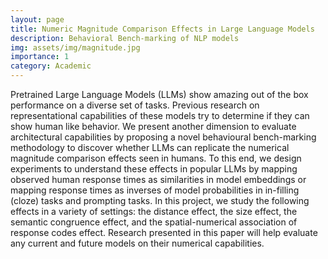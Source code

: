 ```yaml
---
layout: page
title: Numeric Magnitude Comparison Effects in Large Language Models
description: Behavioral Bench-marking of NLP models
img: assets/img/magnitude.jpg
importance: 1
category: Academic
---
```



Pretrained Large Language Models (LLMs) show amazing out of the box performance on a diverse set of tasks. Previous research on representational capabilities of these models try to determine if they can show human like behavior. We present another dimension to evaluate architectural capabilities by proposing a novel behavioural bench-marking methodology to discover whether LLMs can replicate the numerical magnitude comparison effects seen in humans. To this end, we design experiments to understand these effects in popular LLMs by mapping observed human response times as similarities in model embeddings or mapping response times as inverses of model probabilities in in-filling (cloze) tasks and prompting tasks. In this project, we study the following effects in a variety of settings: the distance effect, the size effect, the semantic congruence effect, and the spatial-numerical association of response codes effect. Research presented in this paper will help evaluate any current and future models on their numerical capabilities.  

